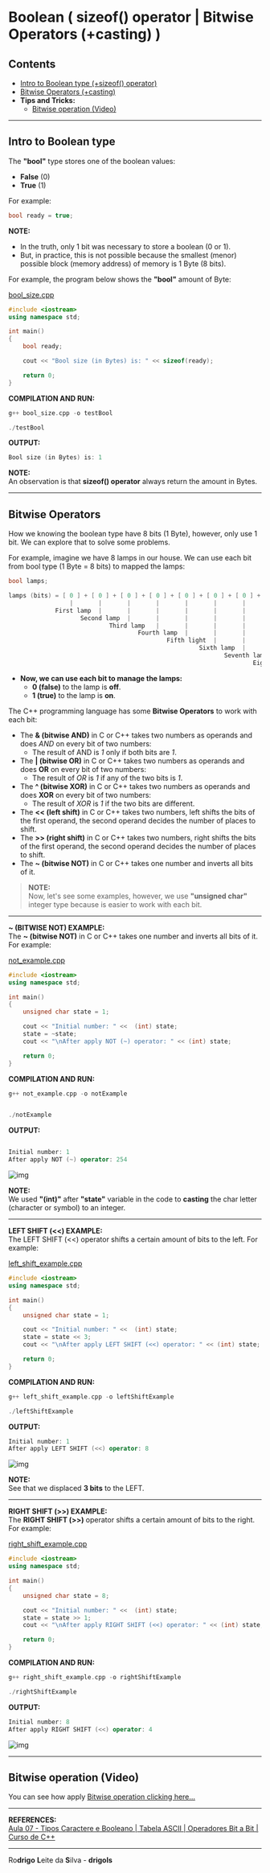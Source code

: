 # Boolean ( sizeof() operator | Bitwise Operators (+casting) )

## Contents

 - [Intro to Boolean type (+sizeof() operator)](#intro-to-boolean)
 - [Bitwise Operators (+casting)](#bitwise-operators)
 - **Tips and Tricks:**
   - [Bitwise operation (Video)](#bitwise-video)

---

<div id="intro-to-boolean"></div>

## Intro to Boolean type

The **"bool"** type stores one of the boolean values:

 - **False** (0)
 - **True** (1)

For example:

```cpp
bool ready = true;
```

**NOTE:**  
 - In the truth, only 1 bit was necessary to store a boolean (0 or 1).
 - But, in practice, this is not possible because the smallest (menor) possible block (memory address) of memory is 1 Byte (8 bits).

For example, the program below shows the **"bool"** amount of Byte:

[bool_size.cpp](src/bool_size.cpp)
```cpp
#include <iostream>
using namespace std;

int main()
{
    bool ready;

    cout << "Bool size (in Bytes) is: " << sizeof(ready);

    return 0;
}
```

**COMPILATION AND RUN:**
```cpp
g++ bool_size.cpp -o testBool

./testBool
```

**OUTPUT:**  
```cpp
Bool size (in Bytes) is: 1
```

**NOTE:**  
An observation is that **sizeof() operator** always return the amount in Bytes.

---

<div id="bitwise-operators"></div>

## Bitwise Operators

How we knowing the boolean type have 8 bits (1 Byte), however, only use 1 bit. We can explore that to solve some problems.

For example, imagine we have 8 lamps in our house. We can use each bit from bool type (1 Byte = 8 bits) to mapped the lamps:

```cpp
bool lamps;

lamps (bits) = [ 0 ] + [ 0 ] + [ 0 ] + [ 0 ] + [ 0 ] + [ 0 ] + [ 0 ] + [ 0 ] 
                 |       |       |       |       |       |       |       |
             First lamp  |       |       |       |       |       |       |
                    Second lamp  |       |       |       |       |       |
                            Third lamp   |       |       |       |       |
                                    Fourth lamp  |       |       |       |
                                            Fifth light  |       |       |
                                                     Sixth lamp  |       |
                                                            Seventh lamp |
                                                                    Eighth lamp
```

 - **Now, we can use each bit to manage the lamps:**
   - **0 (false)** to the lamp is **off**.
   - **1 (true)** to the lamp is **on**.

The C++ programming language has some **Bitwise Operators** to work with each bit:

 - The **& (bitwise AND)** in C or C++ takes two numbers as operands and does *AND* on every bit of two numbers:
   - The result of AND is *1* only if both bits are *1*.
 - The **| (bitwise OR)** in C or C++ takes two numbers as operands and does **OR** on every bit of two numbers:
   - The result of *OR* is *1* if any of the two bits is *1*.
 - The **^ (bitwise XOR)** in C or C++ takes two numbers as operands and does **XOR** on every bit of two numbers:
   - The result of *XOR* is *1* if the two bits are different.
 - The **<< (left shift)** in C or C++ takes two numbers, left shifts the bits of the first operand, the second operand decides the number of places to shift.
 - The **>> (right shift)** in C or C++ takes two numbers, right shifts the bits of the first operand, the second operand decides the number of places to shift.
 - The **~ (bitwise NOT)** in C or C++ takes one number and inverts all bits of it. 

> **NOTE:**  
> Now, let's see some examples, however, we use **"unsigned char"** integer type because is easier to work with each bit.

---

**~ (BITWISE NOT) EXAMPLE:**  
The **~ (bitwise NOT)** in C or C++ takes one number and inverts all bits of it. For example:

[not_example.cpp](src/not_example.cpp)
```cpp
#include <iostream>
using namespace std;

int main()
{
    unsigned char state = 1;

    cout << "Initial number: " <<  (int) state;
    state = ~state;
    cout << "\nAfter apply NOT (~) operator: " << (int) state;

    return 0;
}
```

**COMPILATION AND RUN:**
```cpp
g++ not_example.cpp -o notExample


./notExample
```

**OUTPUT:**  
```cpp

Initial number: 1
After apply NOT (~) operator: 254
```

![img](images/not-operator.png)  

**NOTE:**  
We used **"(int)"** after **"state"** variable in the code to **casting** the char letter (character or symbol) to an integer.

---

**LEFT SHIFT (<<) EXAMPLE:**  
The LEFT SHIFT (<<) operator shifts a certain amount of bits to the left. For example:

[left_shift_example.cpp](src/left_shift_example.cpp)
```cpp
#include <iostream>
using namespace std;

int main()
{
    unsigned char state = 1;

    cout << "Initial number: " <<  (int) state;
    state = state << 3;
    cout << "\nAfter apply LEFT SHIFT (<<) operator: " << (int) state;

    return 0;
}
```

**COMPILATION AND RUN:**
```cpp
g++ left_shift_example.cpp -o leftShiftExample

./leftShiftExample
```

**OUTPUT:**  
```cpp
Initial number: 1
After apply LEFT SHIFT (<<) operator: 8
```

![img](images/left-shift-operator.png)

**NOTE:**  
See that we displaced **3 bits** to the LEFT.

---

**RIGHT SHIFT (>>) EXAMPLE:**  
The **RIGHT SHIFT (>>)** operator shifts a certain amount of bits to the right. For example:

[right_shift_example.cpp](src/right_shift_example.cpp)
```cpp
#include <iostream>
using namespace std;

int main()
{
    unsigned char state = 8;

    cout << "Initial number: " <<  (int) state;
    state = state >> 1;
    cout << "\nAfter apply RIGHT SHIFT (<<) operator: " << (int) state;

    return 0;
}
```

**COMPILATION AND RUN:**
```cpp
g++ right_shift_example.cpp -o rightShiftExample

./rightShiftExample
```

**OUTPUT:**  
```cpp
Initial number: 8
After apply RIGHT SHIFT (<<) operator: 4
```

![img](images/right-shift-operator.png)  

---

<div id="bitwise-video"></div>

## Bitwise operation (Video)

You can see how apply [Bitwise operation clicking here...](https://www.youtube.com/watch?v=n3foWc_n2eA&t=4515s)

---

**REFERENCES:**  
[Aula 07 - Tipos Caractere e Booleano | Tabela ASCII | Operadores Bit a Bit | Curso de C++](https://www.youtube.com/watch?v=n3foWc_n2eA&list=PLX6Nyaq0ebfgWfHqVHVAEPCDG54RLArJh&index=9&t=1s)  

---

Ro**drigo** **L**eite da **S**ilva - **drigols**
